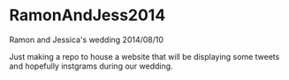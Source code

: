 RamonAndJess2014
================

Ramon and Jessica's wedding 2014/08/10

Just making a repo to house a website that will be displaying some tweets and hopefully instgrams during our wedding.
